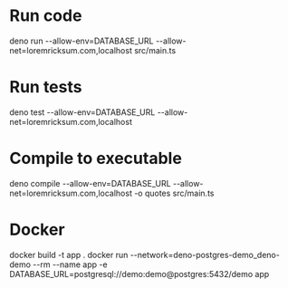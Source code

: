 # Run code
deno run --allow-env=DATABASE_URL --allow-net=loremricksum.com,localhost  src/main.ts


# Run tests
deno test --allow-env=DATABASE_URL --allow-net=loremricksum.com,localhost 

# Compile to executable
deno compile --allow-env=DATABASE_URL --allow-net=loremricksum.com,localhost -o quotes src/main.ts


# Docker 
docker build -t app .
docker run --network=deno-postgres-demo_deno-demo --rm --name app -e DATABASE_URL=postgresql://demo:demo@postgres:5432/demo app  